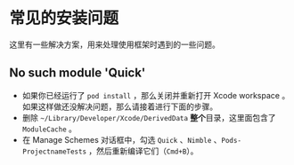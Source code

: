 # 常见的安装问题

这里有一些解决方案，用来处理使用框架时遇到的一些问题。

## No such module 'Quick'

- 如果你已经运行了 `pod install` ，那么关闭并重新打开 Xcode workspace 。如果这样做还没解决问题，那么请接着进行下面的步骤。
- 删除 `~/Library/Developer/Xcode/DerivedData` **整个**目录，这里面包含了 `ModuleCache` 。
- 在 Manage Schemes 对话框中，勾选 `Quick` 、`Nimble` 、`Pods-ProjectnameTests` ，然后重新编译它们（`Cmd+B`）。

